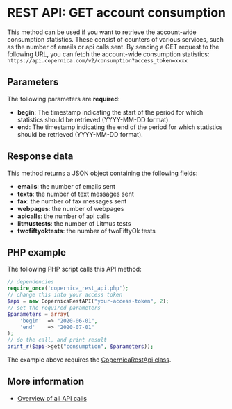 # REST API: GET account consumption
This method can be used if you want to retrieve the account-wide consumption
statistics. These consist of counters of various services, such as the number 
of emails or api calls sent. By sending a GET request to the following URL,
you can fetch the account-wide consumption statistics:
`https://api.copernica.com/v2/consumption?access_token=xxxx`
## Parameters
The following parameters are **required**:
* **begin**: The timestamp indicating the start of the period for which statistics should be retrieved (YYYY-MM-DD format).
* **end**: The timestamp indicating the end of the period for which statistics should be retrieved (YYYY-MM-DD format).
## Response data
This method returns a JSON object containing the following fields:
* **emails**: the number of emails sent
* **texts**: the number of text messages sent
* **fax**: the number of fax messages sent
* **webpages**: the number of webpages
* **apicalls**: the number of api calls
* **litmustests**: the number of Litmus tests
* **twofiftyoktests**: the number of twoFiftyOk tests
## PHP example
The following PHP script calls this API method:
```php
// dependencies
require_once('copernica_rest_api.php');
// change this into your access token
$api = new CopernicaRestAPI("your-access-token", 2);
// set the required parameters
$parameters = array(
    'begin'  => "2020-06-01",
    'end'    => "2020-07-01"
);
// do the call, and print result
print_r($api->get("consumption", $parameters));
```
The example above requires the [CopernicaRestApi class](rest-php).
## More information
* [Overview of all API calls](./rest-api.md)
